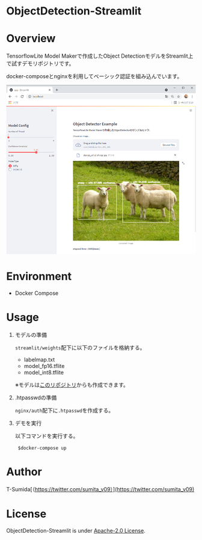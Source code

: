 # ObjectDetection-Streamlit

# Overview

TensorflowLite Model Makerで作成したObject DetectionモデルをStreamlit上で試すデモリポジトリです。

docker-composeとnginxを利用してベーシック認証を組み込んでいます。

![demo](./pic/demo.png)

# Environment

- Docker Compose

# Usage

1. モデルの準備
   
   ```streamlit/weights```配下に以下のファイルを格納する。
   - labelmap.txt
   - model_fp16.tflite
   - model_int8.tflite
   
   ※モデルは[このリポジトリ](https://github.com/T-Sumida/TfLiteModelMaker-TfjsTaskAPI-Example)からも作成できます。

2. .htpasswdの準備
   
   ```nginx/auth```配下に```.htpasswd```を作成する。

3. デモを実行
   
   以下コマンドを実行する。

   ```shell
    $docker-compose up
   ```

# Author

T-Sumida[（https://twitter.com/sumita_v09）](https://twitter.com/sumita_v09)

# License

ObjectDetection-Streamlit is under [Apache-2.0 License](./LICENSE).
